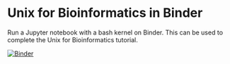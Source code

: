 # Unix for Bioinformatics in Binder

Run a Jupyter notebook with a bash kernel on Binder. This can be used to complete the Unix for Bioinformatics tutorial.

[![Binder](https://mybinder.org/badge.svg)](https://mybinder.org/v2/gh/gjbex/BinderBash/master)
